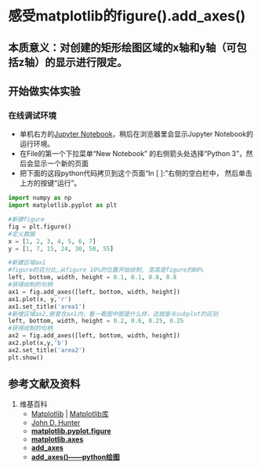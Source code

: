# 感受matplotlib的figure().add_axes()

## 本质意义：对创建的矩形绘图区域的x轴和y轴（可包括z轴）的显示进行限定。

## 开始做实体实验

### 在线调试环境

- 单机右方的[Jupyter Notebook](https://mybinder.org/v2/gh/ipython/ipython-in-depth/master?filepath=binder/Index.ipynb)，稍后在浏览器里会显示Jupyter Notebook的运行环境。
- 在File的第一个下拉菜单“New Notebook” 的右侧箭头处选择“Python 3”，然后会显示一个新的页面
- 把下面的这段python代码拷贝到这个页面“In [ ]:”右侧的空白栏中， 然后单击上方的按键“运行”。

```python
import numpy as np
import matplotlib.pyplot as plt

#新建figure
fig = plt.figure()
#定义数据
x = [1, 2, 3, 4, 5, 6, 7]
y = [1, 7, 15, 24, 30, 50, 55]

#新建区域ax1
#figure的百分比,从figure 10%的位置开始绘制, 宽高是figure的80%
left, bottom, width, height = 0.1, 0.1, 0.8, 0.8
#获得绘制的句柄
ax1 = fig.add_axes([left, bottom, width, height])
ax1.plot(x, y,'r')
ax1.set_title('area1')
#新增区域ax2,嵌套在ax1内，看一看图中图是什么样，这就是与subplot的区别
left, bottom, width, height = 0.2, 0.6, 0.25, 0.25
#获得绘制的句柄
ax2 = fig.add_axes([left, bottom, width, height])
ax2.plot(x,y,'b')
ax2.set_title('area2')
plt.show()
```

## 参考文献及资料

1. 维基百科
	- [Matplotlib](https://en.wikipedia.org/wiki/Matplotlib) | [Matplotlib库](https://en.wikipedia.org/wiki/Matplotlib)
	- [John D. Hunter](https://en.wikipedia.org/wiki/John_D._Hunter#Matplotlib)
	- [**matplotlib.pyplot.figure**](https://matplotlib.org/stable/api/_as_gen/matplotlib.pyplot.figure.html)
	- [**matplotlib.axes**](https://matplotlib.org/stable/api/axes_api.html#the-axes-class)
	- [**add_axes**](https://matplotlib.org/stable/api/figure_api.html#)
	- [**add_axes()——python绘图**](https://blog.csdn.net/qq_41011336/article/details/83017101)

